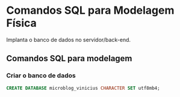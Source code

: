 # Comandos SQL para Modelagem Física

Implanta o banco de dados no servidor/back-end.

## Comandos SQL para modelagem

### Criar o banco de dados
```sql
CREATE DATABASE microblog_vinicius CHARACTER SET utf8mb4;
```
